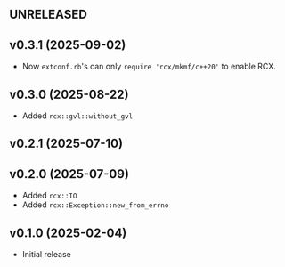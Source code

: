 ## UNRELEASED

## v0.3.1 (2025-09-02)
- Now `extconf.rb`'s can only `require 'rcx/mkmf/c++20'` to enable RCX.

## v0.3.0 (2025-08-22)
- Added `rcx::gvl::without_gvl`

## v0.2.1 (2025-07-10)

## v0.2.0 (2025-07-09)
- Added `rcx::IO`
- Added `rcx::Exception::new_from_errno`

## v0.1.0 (2025-02-04)
- Initial release
